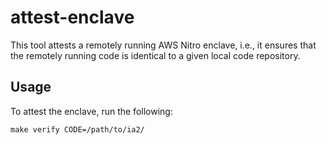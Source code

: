 attest-enclave
==============

This tool attests a remotely running AWS Nitro enclave, i.e., it ensures that
the remotely running code is identical to a given local code repository.

Usage
-----

To attest the enclave, run the following:

    make verify CODE=/path/to/ia2/
